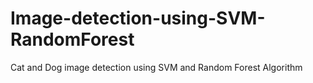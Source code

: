 # Image-detection-using-SVM-RandomForest
Cat and Dog image detection using SVM and Random Forest Algorithm
